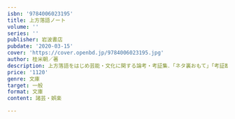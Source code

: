```yaml
---
isbn: '9784006023195'
title: 上方落語ノート
volume: ''
series: ''
publisher: 岩波書店
pubdate: '2020-03-15'
cover: 'https://cover.openbd.jp/9784006023195.jpg'
author: 桂米朝／著
description: 上方落語をはじめ芸能・文化に関する論考・考証集．「ネタ裏おもて」「考証断片」など収録．解説・山田庄一
price: '1120'
genre: 文庫
target: 一般
format: 文庫
content: 諸芸・娯楽

---
```

